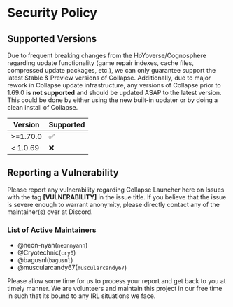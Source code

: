 # Security Policy

## Supported Versions
Due to frequent breaking changes from the HoYoverse/Cognosphere regarding update functionality (game repair indexes, cache files, compressed update packages, etc.), we can only guarantee support the latest Stable & Preview versions of Collapse.
Additionally, due to major rework in Collapse update infrastructure, any versions of Collapse prior to 1.69.0 **is not supported** and should be updated ASAP to the latest version. This could be done by either using the new built-in updater or by doing a clean install of Collapse.

| Version   | Supported          |
| -------   | ------------------ |
| >=1.70.0  | :white_check_mark: |
| < 1.0.69  | :x:                |


## Reporting a Vulnerability
Please report any vulnerability regarding Collapse Launcher here on Issues with the tag **[VULNERABILITY]** in the issue title. If you believe that the issue is severe enough to warrant anonymity, please directly contact any of the maintainer(s) over at Discord.
### List of Active Maintainers

 - @neon-nyan(`neonnyann`) 
 - @Cryotechnic(`cry0`)
 - @bagusnl(`bagusnl`)
 - @muscularcandy67(`muscularcandy67`)

Please allow some time for us to process your report and get back to you at timely manner. We are volunteers and maintain this project in our free time in such that its bound to any IRL situations we face.

